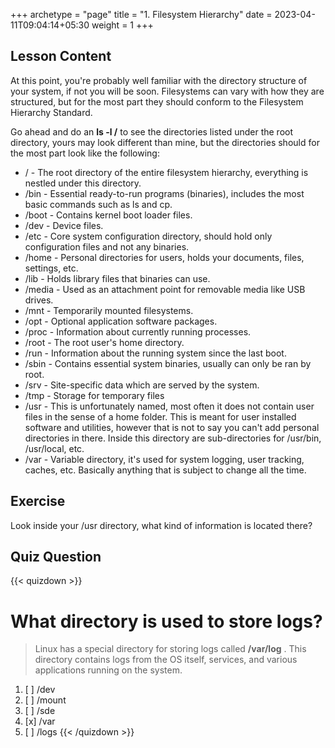 +++
archetype = "page"
title = "1. Filesystem Hierarchy"
date = 2023-04-11T09:04:14+05:30
weight = 1
+++

## Lesson Content

At this point, you're probably well familiar with the directory structure of your system, if not you will be soon. Filesystems can vary with how they are structured, but for the most part they should conform to the Filesystem Hierarchy Standard. 

Go ahead and do an **ls -l /** to see the directories listed under the root directory, yours may look different than mine, but the directories should for the most part look like the following:


- / - The root directory of the entire filesystem hierarchy, everything is nestled under this directory.
- /bin - Essential ready-to-run programs (binaries), includes the most basic commands such as ls and cp.
- /boot - Contains kernel boot loader files.
- /dev - Device files.
- /etc - Core system configuration directory, should hold only configuration files and not any binaries.
- /home - Personal directories for users, holds your documents, files, settings, etc. 
- /lib - Holds library files that binaries can use.
- /media - Used as an attachment point for removable media like USB drives.
- /mnt - Temporarily mounted filesystems.
- /opt - Optional application software packages.
- /proc - Information about currently running processes.
- /root - The root user's home directory.
- /run - Information about the running system since the last boot.
- /sbin - Contains essential system binaries, usually can only be ran by root.
- /srv - Site-specific data which are served by the system.
- /tmp - Storage for temporary files
- /usr - This is unfortunately named, most often it does not contain user files in the sense of a home folder. This is meant for user installed software and utilities, however that is not to say you can't add personal directories in there. Inside this directory are sub-directories for /usr/bin, /usr/local, etc.
- /var - Variable directory, it's used for system logging, user tracking, caches, etc. Basically anything that is subject to change all the time.


## Exercise

Look inside your /usr directory, what kind of information is located there?

## Quiz Question

{{< quizdown >}}

# What directory is used to store logs? 

> Linux has a special directory for storing logs called **/var/log** . This directory contains logs from the OS itself, services, and various applications running on the system.

1. [ ] /dev
2. [ ] /mount
3. [ ] /sde
4. [x] /var
5. [ ] /logs
{{< /quizdown >}}
